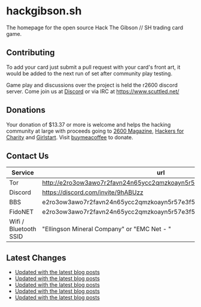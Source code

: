# hackgibson.sh
The homepage for the open source Hack The Gibson // SH trading card game.


## Contributing

To add your card just submit a pull request with your card's front art, it would be added to the next run of set after community play testing.

Game play and discussions over the project is held the r2600 discord server. Come join us at [Discord](https://discord.com/invite/9hABUzz) or via IRC at https://www.scuttled.net/


## Donations

Your donation of $13.37 or more is welcome and helps the hacking community at large with proceeds going to [2600 Magazine](https://2600.com/), [Hackers for Charity](https://hackersforcharity.org) and [Girlstart](https://girlstart.org).  Visit [buymeacoffee](https://www.buymeacoffee.com/hackgibson.sh) to donate.


## Contact Us

Service | url
-|-
Tor | http://e2ro3ow3awo7r2favn24n65ycc2qmzkoayn5r57e3f56nvjwdcgg32ad.onion
Discord | https://discord.com/invite/9hABUzz
BBS | e2ro3ow3awo7r2favn24n65ycc2qmzkoayn5r57e3f56nvjwdcgg32ad.onion:23
FidoNET | e2ro3ow3awo7r2favn24n65ycc2qmzkoayn5r57e3f56nvjwdcgg32ad.onion:24554
Wifi / Bluetooth SSID | "Ellingson Mineral Company" or "EMC Net - <fidonet address>"

## Latest Changes
<!-- BLOG-POST-LIST:START -->
- [Updated with the latest blog posts](https://github.com/DFW2600/hackgibson.sh/commit/2b6926173ceebaacd05ba9baa422efc778458a93)
- [Updated with the latest blog posts](https://github.com/DFW2600/hackgibson.sh/commit/6bdf032fd0fcc2f9c4af4b2c3a5e584c26d30fa3)
- [Updated with the latest blog posts](https://github.com/DFW2600/hackgibson.sh/commit/cda851ba6a31bf83d3b1db220572c517e973dab6)
- [Updated with the latest blog posts](https://github.com/DFW2600/hackgibson.sh/commit/df3f855aed6d012aa33a4c8e3aa9085de78be0e7)
- [Updated with the latest blog posts](https://github.com/DFW2600/hackgibson.sh/commit/75d56f0f8618addb47a0332f39e25e46132071ee)
<!-- BLOG-POST-LIST:END -->
